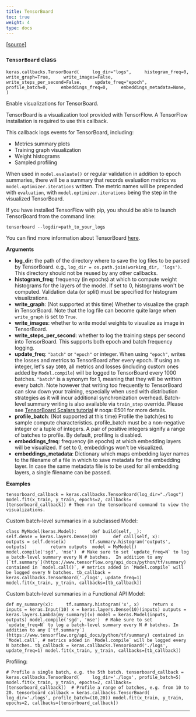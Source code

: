 ```yaml
---
title: TensorBoard
toc: true
weight: 4
type: docs
---
```


[\[source\]](https://github.com/keras-team/keras/tree/v3.6.0/keras/src/callbacks/tensorboard.py#L17)

### `TensorBoard` class

`keras.callbacks.TensorBoard(     log_dir="logs",     histogram_freq=0,     write_graph=True,     write_images=False,     write_steps_per_second=False,     update_freq="epoch",     profile_batch=0,     embeddings_freq=0,     embeddings_metadata=None, )`

Enable visualizations for TensorBoard.

TensorBoard is a visualization tool provided with TensorFlow. A TensorFlow installation is required to use this callback.

This callback logs events for TensorBoard, including:

- Metrics summary plots
- Training graph visualization
- Weight histograms
- Sampled profiling

When used in `model.evaluate()` or regular validation in addition to epoch summaries, there will be a summary that records evaluation metrics vs `model.optimizer.iterations` written. The metric names will be prepended with `evaluation`, with `model.optimizer.iterations` being the step in the visualized TensorBoard.

If you have installed TensorFlow with pip, you should be able to launch TensorBoard from the command line:

`tensorboard --logdir=path_to_your_logs`

You can find more information about TensorBoard [here](https://www.tensorflow.org/get_started/summaries_and_tensorboard).

**Arguments**

- **log_dir**: the path of the directory where to save the log files to be parsed by TensorBoard. e.g., `log_dir = os.path.join(working_dir, 'logs')`. This directory should not be reused by any other callbacks.
- **histogram_freq**: frequency (in epochs) at which to compute weight histograms for the layers of the model. If set to 0, histograms won't be computed. Validation data (or split) must be specified for histogram visualizations.
- **write_graph**: (Not supported at this time) Whether to visualize the graph in TensorBoard. Note that the log file can become quite large when `write_graph` is set to `True`.
- **write_images**: whether to write model weights to visualize as image in TensorBoard.
- **write_steps_per_second**: whether to log the training steps per second into TensorBoard. This supports both epoch and batch frequency logging.
- **update_freq**: `"batch"` or `"epoch"` or integer. When using `"epoch"`, writes the losses and metrics to TensorBoard after every epoch. If using an integer, let's say `1000`, all metrics and losses (including custom ones added by `Model.compile`) will be logged to TensorBoard every 1000 batches. `"batch"` is a synonym for 1, meaning that they will be written every batch. Note however that writing too frequently to TensorBoard can slow down your training, especially when used with distribution strategies as it will incur additional synchronization overhead. Batch-level summary writing is also available via `train_step` override. Please see [TensorBoard Scalars tutorial](https://www.tensorflow.org/tensorboard/scalars_and_keras#batch-level_logging) # noqa: E501 for more details.
- **profile_batch**: (Not supported at this time) Profile the batch(es) to sample compute characteristics. profile_batch must be a non-negative integer or a tuple of integers. A pair of positive integers signify a range of batches to profile. By default, profiling is disabled.
- **embeddings_freq**: frequency (in epochs) at which embedding layers will be visualized. If set to 0, embeddings won't be visualized.
- **embeddings_metadata**: Dictionary which maps embedding layer names to the filename of a file in which to save metadata for the embedding layer. In case the same metadata file is to be used for all embedding layers, a single filename can be passed.

**Examples**

`tensorboard_callback = keras.callbacks.TensorBoard(log_dir="./logs") model.fit(x_train, y_train, epochs=2, callbacks=[tensorboard_callback]) # Then run the tensorboard command to view the visualizations.`

Custom batch-level summaries in a subclassed Model:

`` class MyModel(keras.Model):      def build(self, _):         self.dense = keras.layers.Dense(10)      def call(self, x):         outputs = self.dense(x)         tf.summary.histogram('outputs', outputs)         return outputs  model = MyModel() model.compile('sgd', 'mse')  # Make sure to set `update_freq=N` to log a batch-level summary every N # batches.  In addition to any [`tf.summary`](https://www.tensorflow.org/api_docs/python/tf/summary) contained in `model.call()`, # metrics added in `Model.compile` will be logged every N batches. tb_callback = keras.callbacks.TensorBoard('./logs', update_freq=1) model.fit(x_train, y_train, callbacks=[tb_callback]) ``

Custom batch-level summaries in a Functional API Model:

`` def my_summary(x):     tf.summary.histogram('x', x)     return x  inputs = keras.Input(10) x = keras.layers.Dense(10)(inputs) outputs = keras.layers.Lambda(my_summary)(x) model = keras.Model(inputs, outputs) model.compile('sgd', 'mse')  # Make sure to set `update_freq=N` to log a batch-level summary every N # batches. In addition to any [`tf.summary`](https://www.tensorflow.org/api_docs/python/tf/summary) contained in `Model.call`, # metrics added in `Model.compile` will be logged every N batches. tb_callback = keras.callbacks.TensorBoard('./logs', update_freq=1) model.fit(x_train, y_train, callbacks=[tb_callback]) ``

Profiling:

`# Profile a single batch, e.g. the 5th batch. tensorboard_callback = keras.callbacks.TensorBoard(     log_dir='./logs', profile_batch=5) model.fit(x_train, y_train, epochs=2, callbacks=[tensorboard_callback])  # Profile a range of batches, e.g. from 10 to 20. tensorboard_callback = keras.callbacks.TensorBoard(     log_dir='./logs', profile_batch=(10,20)) model.fit(x_train, y_train, epochs=2, callbacks=[tensorboard_callback])`

---
